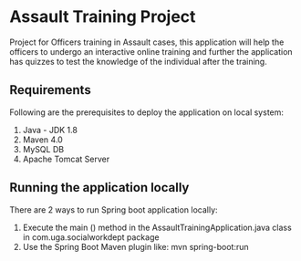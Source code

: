 # Assault Training Project
Project for Officers training in Assault cases, this application will help the officers to undergo an interactive online training and further the application has quizzes to test the knowledge of the individual after the training.

## Requirements
Following are the prerequisites to deploy the application on local system:
1. Java - JDK 1.8
2. Maven 4.0
3. MySQL DB
4. Apache Tomcat Server

## Running the application locally
There are 2 ways to run Spring boot application locally:
1.	Execute the main () method in the AssaultTrainingApplication.java class in com.uga.socialworkdept package
2.	Use the Spring Boot Maven plugin like: mvn spring-boot:run
